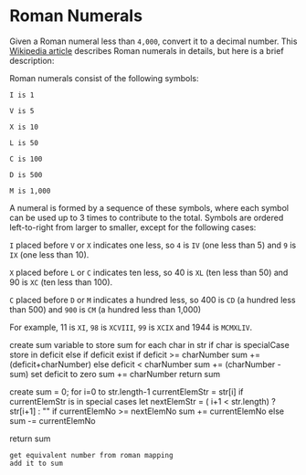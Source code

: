 # Roman Numerals

Given a Roman numeral less than `4,000`, convert it to a decimal number. This [Wikipedia article](roman-numerals) describes Roman numerals in details, but here is a brief description:

Roman numerals consist of the following symbols:

```
I is 1

V is 5

X is 10

L is 50

C is 100

D is 500

M is 1,000
```

A numeral is formed by a sequence of these symbols, where each symbol can be used up to 3 times to contribute to the total. Symbols are ordered left-to-right from larger to smaller, except for the following cases:

`I` placed before `V` or `X` indicates one less, so `4` is `IV` (one less than 5) and `9` is `IX` (one less than 10).

`X` placed before `L` or `C` indicates ten less, so 40 is `XL` (ten less than 50) and 90 is `XC` (ten less than 100).

`C` placed before `D` or `M` indicates a hundred less, so 400 is `CD` (a hundred less than 500) and `900` is `CM` (a hundred less than 1,000)

For example, 11 is `XI`, `98` is `XCVIII`, `99` is `XCIX` and 1944 is `MCMXLIV`.

[roman-numerals]: https://en.wikipedia.org/wiki/Roman_numerals







create sum variable to store sum
for each char in str
    if char is specialCase
        store in deficit
    else 
        if deficit exist
            if deficit >= charNumber
                sum += (deficit+charNumber)
            else deficit < charNumber
                sum += (charNumber - sum)
            set deficit to zero
        sum += charNumber
return sum

create sum = 0;
for i=0 to str.length-1
    currentElemStr = str[i]
    if currentElemStr is in special cases
        let nextElemStr = ( i+1 < str.length) ? str[i+1] : ""
        if currentElemNo >= nextElemNo
            sum += currentElemNo
        else
            sum -= currentElemNo
            
return sum


    
    


    

    get equivalent number from roman mapping
    add it to sum